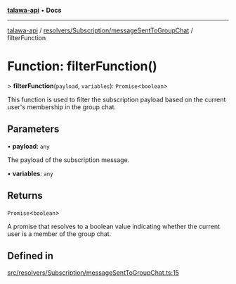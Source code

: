 [**talawa-api**](../../../../README.md) • **Docs**

***

[talawa-api](../../../../modules.md) / [resolvers/Subscription/messageSentToGroupChat](../README.md) / filterFunction

# Function: filterFunction()

\> **filterFunction**(`payload`, `variables`): `Promise`\<`boolean`\>

This function is used to filter the subscription payload based on the current user's membership in the group chat.

## Parameters

• **payload**: `any`

The payload of the subscription message.

• **variables**: `any`

## Returns

`Promise`\<`boolean`\>

A promise that resolves to a boolean value indicating whether the current user is a member of the group chat.

## Defined in

[src/resolvers/Subscription/messageSentToGroupChat.ts:15](https://github.com/PalisadoesFoundation/talawa-api/blob/a87b45a1c490c996c3a8a52e117ecbaa4742ef49/src/resolvers/Subscription/messageSentToGroupChat.ts#L15)
